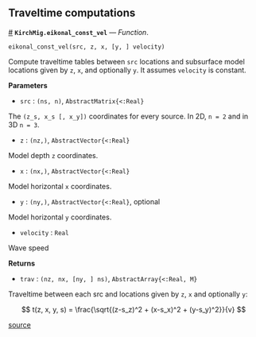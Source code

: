 
<a id='Traveltime-computations-1'></a>

## Traveltime computations

<a id='KirchMig.eikonal_const_vel' href='#KirchMig.eikonal_const_vel'>#</a>
**`KirchMig.eikonal_const_vel`** &mdash; *Function*.



`eikonal_const_vel(src, z, x, [y, ] velocity)`

Compute traveltime tables between `src` locations and subsurface model locations given by `z`, `x`, and optionally `y`. It assumes `velocity` is constant.

**Parameters**

  * `src` : `(ns, n)`, `AbstractMatrix{<:Real}`

The `(z_s, x_s [, x_y])` coordinates for every source. In 2D, `n = 2` and in 3D `n = 3`.

  * `z` : `(nz,)`, `AbstractVector{<:Real}`

Model depth `z` coordinates.

  * `x` : `(nx,)`, `AbstractVector{<:Real}`

Model horizontal `x` coordinates.

  * `y` : `(ny,)`, `AbstractVector{<:Real}`, optional

Model horizontal `y` coordinates.

  * `velocity` : `Real`

Wave speed

**Returns**

  * `trav` : `(nz, nx, [ny, ] ns)`, `AbstractArray{<:Real, M}`

Traveltime between each src and locations given by `z`, `x` and optionally `y`:

$$
t(z, x, y, s) = \frac{\sqrt{(z-s_z)^2 + (x-s_x)^2 + (y-s_y)^2}}{v}
$$


<a target='_blank' href='https://github.com/cako/KirchMig.jl/blob/017cea17635b5c6f68de628dd0502e9a268fa3ff/src/eikonal.jl#L3-L41' class='documenter-source'>source</a><br>

